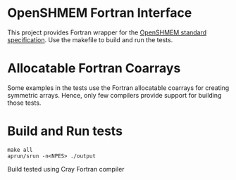 # OpenSHMEM Fortran Interface
This project provides Fortran wrapper for the [OpenSHMEM standard specification](http://openshmem.org/site/). 
Use the makefile to build and run the tests. 

# Allocatable Fortran Coarrays
Some examples in the tests use the Fortran allocatable coarrays for creating
symmetric arrays. Hence, only few compilers provide support for building those
tests. 

# Build and Run tests
```
make all
aprun/srun -n<NPES> ./output
```
Build tested using Cray Fortran compiler

